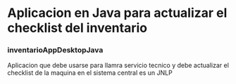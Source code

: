# Aplicacion  en Java para actualizar el checklist del inventario
### inventarioAppDesktopJava
Aplicacion que debe usarse para llamra servicio tecnico y debe actualizar el checklist de la maquina en el sistema central
es un JNLP
